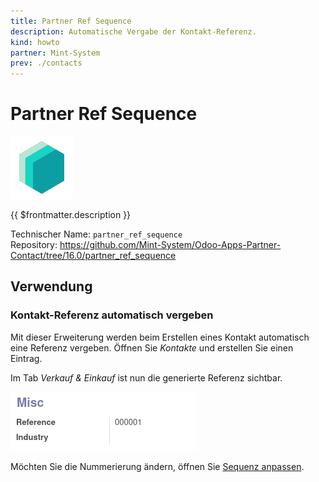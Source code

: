 ```yaml
---
title: Partner Ref Sequence
description: Automatische Vergabe der Kontakt-Referenz.
kind: howto
partner: Mint-System
prev: ./contacts
---
```

# Partner Ref Sequence
![icon_oms_box](attachments/icons_odoo_mint_system.png)

{{ $frontmatter.description }}

Technischer Name: `partner_ref_sequence`\
Repository: <https://github.com/Mint-System/Odoo-Apps-Partner-Contact/tree/16.0/partner_ref_sequence>

## Verwendung

### Kontakt-Referenz automatisch vergeben

Mit dieser Erweiterung werden beim Erstellen eines Kontakt automatisch eine Referenz vergeben. Öffnen Sie *Kontakte* und erstellen Sie einen Eintrag.

Im Tab *Verkauf & Einkauf* ist nun die generierte Referenz sichtbar.

![](attachments/Partner%20Ref%20Sequence.png)

Möchten Sie die Nummerierung ändern, öffnen Sie [Sequenz anpassen](Settings.md#Sequenz%20anpassen).
